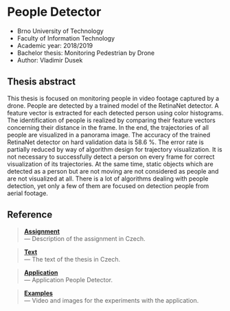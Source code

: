 <!----------------------------------------------------------------------------->

# People Detector

- Brno University of Technology
- Faculty of Information Technology
- Academic year: 2018/2019
- Bachelor thesis: Monitoring Pedestrian by Drone
- Author: Vladimir Dusek

<!----------------------------------------------------------------------------->

## Thesis abstract

This thesis is focused on monitoring people in video footage captured by a drone. People are detected by a trained model of the RetinaNet detector. A feature vector is extracted for each detected person using color histograms. The identification of people is realized by comparing their feature vectors concerning their distance in the frame. In the end, the trajectories of all people are visualized in a panorama image. The accuracy of the trained RetinaNet detector on hard validation data is 58.6 %. The error rate is partially reduced by way of algorithm design for trajectory visualization. It is not necessary to successfully detect a person on every frame for correct visualization of its trajectories. At the same time, static objects which are detected as a person but are not moving are not considered as people and are not visualized at all. There is a lot of algorithms dealing with people detection, yet only a few of them are focused on detection people from aerial footage.

<!----------------------------------------------------------------------------->

## Reference

> [**Assignment**](assignment/assignment.pdf)<br>
> — Description of the assignment in Czech.

> [**Text**](text/text.pdf)<br>
> — The text of the thesis in Czech.

> [**Application**](app/)<br>
> — Application People Detector.

> [**Examples**](examples/)<br>
> — Video and images for the experiments with the application.

<!----------------------------------------------------------------------------->

<!-- Obsah:
- app/ -- demonstrační aplikace People Detector
- app/models/ -- natrénované modely na datasetu Stanford Drone Dataset
- app/src/ -- zdrojové kódy aplikace
- app/requirements.txt -- seznam potřebných knihoven pro zprovoznění aplikace
- app/LICENSE -- licence
- examples/ -- testovací obrázky a videa pro People Detector
- tex/ -- adresář se zdrojovými texty technické zprávy v~jazyce \LaTeX
- readme.txt -- manuál pro spuštění aplikace a další informace
- text.pdf -- technická zpráva
- text-print.pdf -- technická zpráva pro tisk (odkazy jsou černé)

Stanford Drone Dataset:
- http://cvgl.stanford.edu/projects/uav_data/

Instalace zavislosti pro aplikaci People Detector:
- Python 3.6+
- Pip
- PyQt4
    # dnf install python3-PyQt4
    # apt install python3-pyqt4
- Python libraries
    $ pip3 install -r app/requirements.txt

Spusteni aplikace:
$ cd app/src/
$ python3 main.py -->
